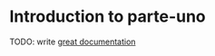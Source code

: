 # Introduction to parte-uno

TODO: write [great documentation](http://jacobian.org/writing/what-to-write/)

